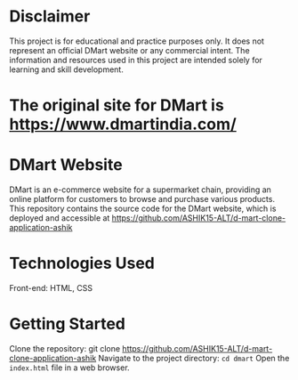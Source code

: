 # Disclaimer
This project is for educational and practice purposes only. It does not represent an official DMart website or any commercial intent. The information and resources used in this project are intended solely for learning and skill development.

# The original site for DMart is https://www.dmartindia.com/

# DMart Website
DMart is an e-commerce website for a supermarket chain, providing an online platform for customers to browse and purchase various products. This repository contains the source code for the DMart website, which is deployed and accessible at https://github.com/ASHIK15-ALT/d-mart-clone-application-ashik

# Technologies Used
Front-end: HTML, CSS

# Getting Started
Clone the repository: git clone https://github.com/ASHIK15-ALT/d-mart-clone-application-ashik
Navigate to the project directory: `cd dmart`
Open the `index.html` file in a web browser.
